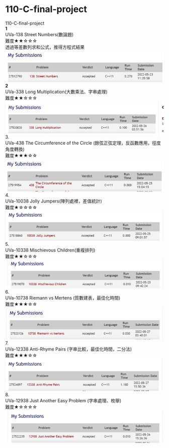# 110-C-final-project  
110-C-final-project   
**1**     
UVa-138 Street Numbers(數論題)  
難度★★☆☆☆  
透過等差數列求和公式，推得方程式結果  
![image](https://github.com/kerong2002/110-C-final-project/blob/main/My%20Submissions/138.PNG)  
**2**    
UVa-338 Long Multiplication(大數乘法、字串處理)  
難度★★☆☆☆    
![image](https://github.com/kerong2002/110-C-final-project/blob/main/My%20Submissions/338.PNG)  
3.  
UVa-438 The Circumference of the Circle (餘弦正弦定理，反函數應用，徑度角度轉換)   
難度★★★☆☆  
![image](https://github.com/kerong2002/110-C-final-project/blob/main/My%20Submissions/438.PNG)  
4.  
UVa-10038 Jolly Jumpers(陣列處裡，差值統計)   
難度★☆☆☆☆    
![image](https://github.com/kerong2002/110-C-final-project/blob/main/My%20Submissions/10038.PNG)  
5.  
UVa-10338 Mischievous Children(重複排列)   
難度★★☆☆☆   
![image](https://github.com/kerong2002/110-C-final-project/blob/main/My%20Submissions/10338.PNG)  
6.  
UVa-10738 Riemann vs Mertens (質數建表，最佳化時間)  
難度★★★☆☆  
![image](https://github.com/kerong2002/110-C-final-project/blob/main/My%20Submissions/10738.PNG)  
7.  
UVa-12338 Anti-Rhyme Pairs (字串比較，最佳化時間，二分法)  
難度★★★☆☆  
![image](https://github.com/kerong2002/110-C-final-project/blob/main/My%20Submissions/12338.PNG)  
8.  
UVa-12938 Just Another Easy Problem  (字串處理、枚舉)    
難度★☆☆☆☆  
![image](https://github.com/kerong2002/110-C-final-project/blob/main/My%20Submissions/12938.PNG)  
